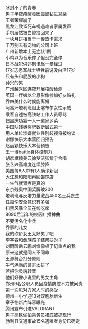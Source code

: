 冰封不了的青春  
男子半夜疼醒竟因蟑螂钻进耳朵  
王者荣耀崩了  
黑龙江致15死车祸遇难者家属发声  
手机居然被白鲸捡回来了  
一块月饼相当于一餐热卡需求  
千万别去有宠物的公司上班  
广州新增本土无症状1例  
小鸡以为音乐停了但没完全停  
日本战犯供述刑讯赵一曼经过  
17岁志愿军战士牺牲前说没白活17岁  
只有头和屁股的小狗  
孙兴的笑  
广州越秀区连夜开展核酸检测  
英国一伴娘以全息影像参加好友婚礼  
乔四美什么时候能离婚  
阿富汗塔利班阻止喀布尔女性示威  
乘客自述被高铁站工作人员辱骂  
扫黑庆功宴一人一道家乡菜  
中国队残奥奖牌数断层式第一  
用人单位涉嫌就业性别歧视将被约谈  
谢娜快乐大本营回归预告  
赵丽颖快乐大本营预告  
王一博battle身体控制力  
胡彦斌赖美云徐梦洁张紫宁合唱  
张艺兴高难度连续膝降  
美国每8人中有1人确诊新冠  
大江想和阳阳再回馄饨店  
一生气就胃疼是真的  
东京残奥中国奖牌破200  
塔利班与反塔力量激战450名士兵丧生  
任嘉伦安全意识有多强  
扫黑风暴全员在线吃席  
8090后当年的校园广播神曲  
不要污名化伞兵  
乔家的儿女  
我的砍价女王太好笑了吧  
李宇春和彝族孩子结帮扶对子  
刘雨昕岳云鹏刘维像极了记重点的我  
原来这就是同人不同命  
王源舞台打分原则  
牛气满满的哥哥太拼了  
若把你灵魂转音  
他们好像小说里的男女主角  
郑州9名公职人员因疫情防控不力被问责  
第一次见对方家人时的感受  
德州一小学迎13对双胞胎新生  
章子怡新片阵容曝光  
腾讯宣布引进VALORANT  
男子高铁偷拍乘务员裙底被抓现行  
勃利县交通事故15名遇难者身份已确定  
